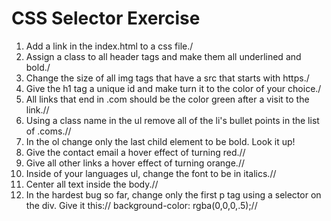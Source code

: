 # CSS Selector Exercise

1. Add a link in the index.html to a css file./
2. Assign a class to all header tags and make them all underlined and bold./
3. Change the size of all img tags that have a src that starts with https./
4. Give the h1 tag a unique id and make turn it to the color of your choice./
5. All links that end in .com should be the color green after a visit to the link.//
6. Using a class name in the ul remove all of the li's bullet points in the list of .coms.//
7. In the ol change only the last child element to be bold. Look it up!
8. Give the contact email a hover effect of turning red.//
9. Give all other links a hover effect of turning orange.//
10. Inside of your languages ul, change the font to be in italics.//
11. Center all text inside the body.//
12. In the hardest bug so far, change only the first p tag using a selector on the div. Give it this:// background-color: rgba(0,0,0,.5);//

